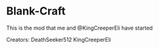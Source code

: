 Blank-Craft
===========

This is the mod that me and @KingCreeperEli have started

Creators:
DeathSeeker512
KingCreeperEli